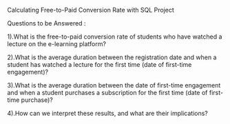 Calculating Free-to-Paid Conversion Rate with SQL Project

Questions to be Answered :

1).What is the free-to-paid conversion rate of students who have watched a lecture on the e-learning platform?

2).What is the average duration between the registration date and when a student has watched a lecture for the first time (date of first-time engagement)?

3).What is the average duration between the date of first-time engagement and when a student purchases a subscription for the first time (date of first-time purchase)?

4).How can we interpret these results, and what are their implications?

